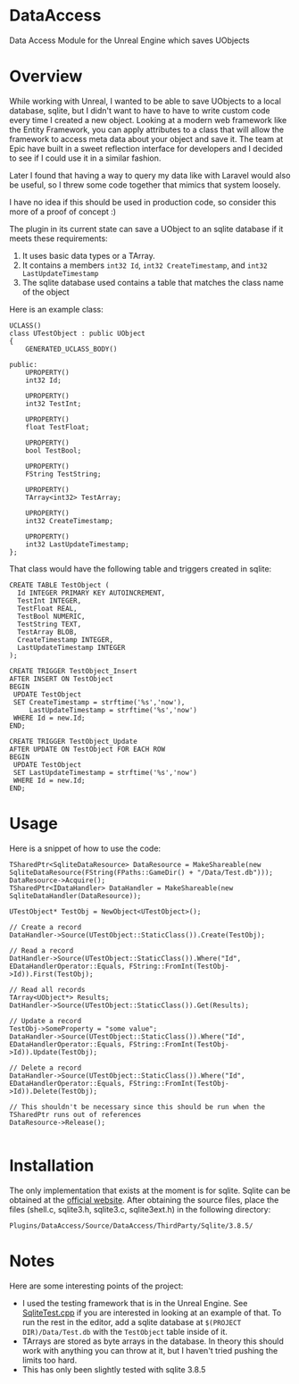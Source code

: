 DataAccess
==========

Data Access Module for the Unreal Engine which saves UObjects 

Overview
========

While working with Unreal, I wanted to be able to save UObjects to a local database, sqlite, but I didn't want to have to have to write custom code every time I created a new object.  Looking at a modern web framework like the Entity Framework, you can apply attributes to a class that will allow the framework to access meta data about your object and save it.  The team at Epic have built in a sweet reflection interface for developers and I decided to see if I could use it in a similar fashion.

Later I found that having a way to query my data like with Laravel would also be useful, so I threw some code together that mimics that system loosely.

I have no idea if this should be used in production code, so consider this more of a proof of concept :)

The plugin in its current state can save a UObject to an sqlite database if it meets these requirements:

 1.  It uses basic data types or a TArray.
 2.  It contains a members `int32 Id`, `int32 CreateTimestamp`, and `int32 LastUpdateTimestamp`
 3.  The sqlite database used contains a table that matches the class name of the object

Here is an example class:
```
UCLASS()
class UTestObject : public UObject
{
    GENERATED_UCLASS_BODY()
    
public:
    UPROPERTY()
    int32 Id;
    
    UPROPERTY()
    int32 TestInt;
    
    UPROPERTY()
    float TestFloat;
    
    UPROPERTY()
    bool TestBool;
    
    UPROPERTY()
    FString TestString;
    
    UPROPERTY()
    TArray<int32> TestArray;
    
    UPROPERTY()
    int32 CreateTimestamp;
    
    UPROPERTY()
    int32 LastUpdateTimestamp;
};
```

That class would have the following table and triggers created in sqlite:
```
CREATE TABLE TestObject ( 
  Id INTEGER PRIMARY KEY AUTOINCREMENT, 
  TestInt INTEGER, 
  TestFloat REAL, 
  TestBool NUMERIC, 
  TestString TEXT, 
  TestArray BLOB,
  CreateTimestamp INTEGER, 
  LastUpdateTimestamp INTEGER
);

CREATE TRIGGER TestObject_Insert 
AFTER INSERT ON TestObject 
BEGIN 
 UPDATE TestObject 
 SET CreateTimestamp = strftime('%s','now'), 
     LastUpdateTimestamp = strftime('%s','now') 
 WHERE Id = new.Id; 
END;

CREATE TRIGGER TestObject_Update 
AFTER UPDATE ON TestObject FOR EACH ROW 
BEGIN 
 UPDATE TestObject 
 SET LastUpdateTimestamp = strftime('%s','now') 
 WHERE Id = new.Id; 
END;
```
Usage
=====

Here is a snippet of how to use the code:
```
TSharedPtr<SqliteDataResource> DataResource = MakeShareable(new SqliteDataResource(FString(FPaths::GameDir() + "/Data/Test.db")));
DataResource->Acquire();
TSharedPtr<IDataHandler> DataHandler = MakeShareable(new SqliteDataHandler(DataResource));

UTestObject* TestObj = NewObject<UTestObject>();

// Create a record
DataHandler->Source(UTestObject::StaticClass()).Create(TestObj);

// Read a record
DatHandler->Source(UTestObject::StaticClass()).Where("Id", EDataHandlerOperator::Equals, FString::FromInt(TestObj->Id)).First(TestObj);

// Read all records
TArray<UObject*> Results;
DatHandler->Source(UTestObject::StaticClass()).Get(Results);

// Update a record
TestObj->SomeProperty = "some value";
DataHandler->Source(UTestObject::StaticClass()).Where("Id", EDataHandlerOperator::Equals, FString::FromInt(TestObj->Id)).Update(TestObj);

// Delete a record
DataHandler->Source(UTestObject::StaticClass()).Where("Id", EDataHandlerOperator::Equals, FString::FromInt(TestObj->Id)).Delete(TestObj);

// This shouldn't be necessary since this should be run when the TSharedPtr runs out of references
DataResource->Release();


```


Installation
============

The only implementation that exists at the moment is for sqlite.  Sqlite can be obtained at the [official website](http://www.sqlite.org/).  After obtaining the source files, place the files (shell.c, sqlite3.h, sqlite3.c, sqlite3ext.h) in the following directory:
```
Plugins/DataAccess/Source/DataAccess/ThirdParty/Sqlite/3.8.5/
```

Notes
=====

Here are some interesting points of the project:

- I used the testing framework that is in the Unreal Engine.  See [SqliteTest.cpp](https://github.com/afuzzyllama/DataAccess/blob/master/Source/DataAccess/Private/Tests/SqliteTest.cpp) if you are interested in looking at an example of that.  To run the rest in the editor, add a sqlite database at `$(PROJECT DIR)/Data/Test.db` with the `TestObject` table inside of it.
- TArrays are stored as byte arrays in the database.  In theory this should work with anything you can throw at it, but I haven't tried pushing the limits too hard.
- This has only been slightly tested with sqlite 3.8.5
